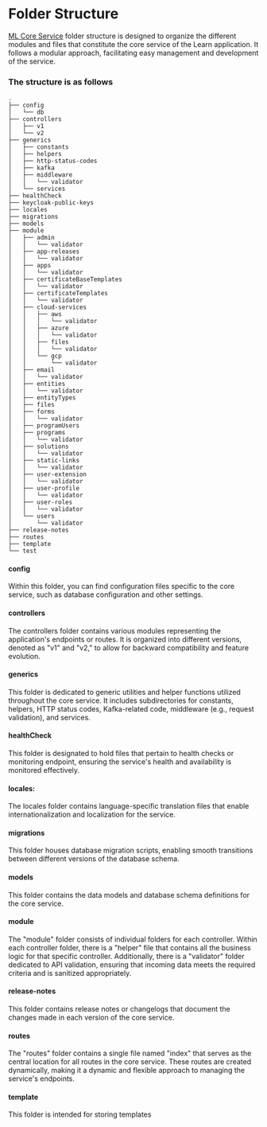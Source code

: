 # Folder Structure

[ML Core Service](./) folder structure is designed to organize the different modules and files that constitute the core service of the Learn application. It follows a modular approach, facilitating easy management and development of the service.

### The structure is as follows

```
.
├── config
│   └── db
├── controllers
│   ├── v1
│   └── v2
├── generics
│   ├── constants
│   ├── helpers
│   ├── http-status-codes
│   ├── kafka
│   ├── middleware
│   │   └── validator
│   └── services
├── healthCheck
├── keycloak-public-keys
├── locales
├── migrations
├── models
├── module
│   ├── admin
│   │   └── validator
│   ├── app-releases
│   │   └── validator
│   ├── apps
│   │   └── validator
│   ├── certificateBaseTemplates
│   │   └── validator
│   ├── certificateTemplates
│   │   └── validator
│   ├── cloud-services
│   │   ├── aws
│   │   │   └── validator
│   │   ├── azure
│   │   │   └── validator
│   │   ├── files
│   │   │   └── validator
│   │   └── gcp
│   │       └── validator
│   ├── email
│   │   └── validator
│   ├── entities
│   │   └── validator
│   ├── entityTypes
│   ├── files
│   ├── forms
│   │   └── validator
│   ├── programUsers
│   ├── programs
│   │   └── validator
│   ├── solutions
│   │   └── validator
│   ├── static-links
│   │   └── validator
│   ├── user-extension
│   │   └── validator
│   ├── user-profile
│   │   └── validator
│   ├── user-roles
│   │   └── validator
│   └── users
│       └── validator
├── release-notes
├── routes
├── template
└── test
```

#### config

Within this folder, you can find configuration files specific to the core service, such as database configuration and other settings.

#### controllers

The controllers folder contains various modules representing the application's endpoints or routes. It is organized into different versions, denoted as "v1" and "v2," to allow for backward compatibility and feature evolution.

#### generics

This folder is dedicated to generic utilities and helper functions utilized throughout the core service. It includes subdirectories for constants, helpers, HTTP status codes, Kafka-related code, middleware (e.g., request validation), and services.

#### healthCheck

This folder is designated to hold files that pertain to health checks or monitoring endpoint, ensuring the service's health and availability is monitored effectively.

#### locales:

The locales folder contains language-specific translation files that enable internationalization and localization for the service.

#### migrations

This folder houses database migration scripts, enabling smooth transitions between different versions of the database schema.

#### models

This folder contains the data models and database schema definitions for the core service.

#### module

The "module" folder consists of individual folders for each controller. Within each controller folder, there is a "helper" file that contains all the business logic for that specific controller. Additionally, there is a "validator" folder dedicated to API validation, ensuring that incoming data meets the required criteria and is sanitized appropriately.

#### release-notes

This folder contains release notes or changelogs that document the changes made in each version of the core service.

#### routes

The "routes" folder contains a single file named "index" that serves as the central location for all routes in the core service. These routes are created dynamically, making it a dynamic and flexible approach to managing the service's endpoints.

#### template

This folder is intended for storing templates
